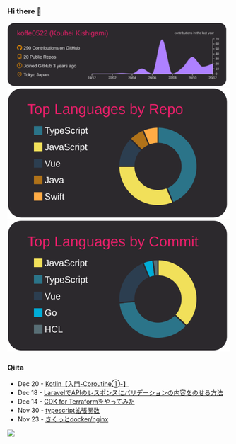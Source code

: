 ### Hi there 👋

[![](https://raw.githubusercontent.com/koffe0522/koffe0522/main/profile-summary-card-output/monokai/0-profile-details.svg)](https://github.com/vn7n24fzkq/github-profile-summary-cards)
[![](https://raw.githubusercontent.com/koffe0522/koffe0522/main/profile-summary-card-output/monokai/1-repos-per-language.svg)](https://github.com/vn7n24fzkq/github-profile-summary-cards)
[![](https://raw.githubusercontent.com/koffe0522/koffe0522/main/profile-summary-card-output/monokai/2-most-commit-language.svg)](https://github.com/vn7n24fzkq/github-profile-summary-cards)

### Qiita

<!-- qiita start -->
- Dec 20 - [Kotlin【入門-Coroutine①-】](https://qiita.com/ovama-koffee/items/14dfed2bb1ef49e86c7d)
- Dec 18 - [LaravelでAPIのレスポンスにバリデーションの内容をのせる方法](https://qiita.com/ovama-koffee/items/de31f43ed1e3495b00e4)
- Dec 14 - [CDK for Terraformをやってみた](https://qiita.com/ovama-koffee/items/6ac97705fa96f3d125d9)
- Nov 30 - [typescript拡張関数](https://qiita.com/ovama-koffee/items/7ec91e566171ccf2c74b)
- Nov 23 - [さくっとdocker/nginx](https://qiita.com/ovama-koffee/items/a53b8c7e210a8e6d91d9)
<!-- qiita end -->

![](https://komarev.com/ghpvc/?username=koffe0522&color=green)

<!--
**koffe0522/koffe0522** is a ✨ _special_ ✨ repository because its `README.md` (this file) appears on your GitHub profile.

Here are some ideas to get you started:

- 🔭 I’m currently working on ...
- 🌱 I’m currently learning ...
- 👯 I’m looking to collaborate on ...
- 🤔 I’m looking for help with ...
- 💬 Ask me about ...
- 📫 How to reach me: ...
- 😄 Pronouns: ...
- ⚡ Fun fact: ...
-->

